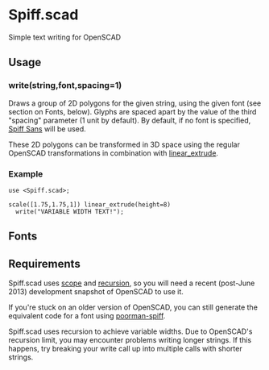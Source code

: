 # Spiff.scad

Simple text writing for OpenSCAD

## Usage

### write(string,font,spacing=1)

Draws a group of 2D polygons for the given string, using the given font (see
section on Fonts, below). Glyphs are spaced apart by the value of the third
"spacing" parameter (1 unit by default). By default, if no font is specified,
[Spiff Sans](https://github.com/stuartpb/spiffsans) will be used.

These 2D polygons can be transformed in 3D space using the regular OpenSCAD
transformations in combination with [linear_extrude][].

[linear_extrude]: http://en.wikibooks.org/wiki/OpenSCAD_User_Manual/Using_the_2D_Subsystem#2D_to_3D_Extrusion

### Example

    use <Spiff.scad>;

    scale([1.75,1.75,1]) linear_extrude(height=8)
      write("VARIABLE WIDTH TEXT!");

## Fonts

## Requirements

Spiff.scad uses [scope](https://github.com/openscad/openscad/pull/338) and
[recursion](https://github.com/openscad/openscad/issues/116), so you will need
a recent (post-June 2013) development snapshot of OpenSCAD to use it.

If you're stuck on an older version of OpenSCAD, you can still generate the
equivalent code for a font using [poorman-spiff](https://github.com/stuartpb/poorman-spiff).

Spiff.scad uses recursion to achieve variable widths. Due to OpenSCAD's
recursion limit, you may encounter problems writing longer strings. If this
happens, try breaking your write call up into multiple calls with shorter
strings.
